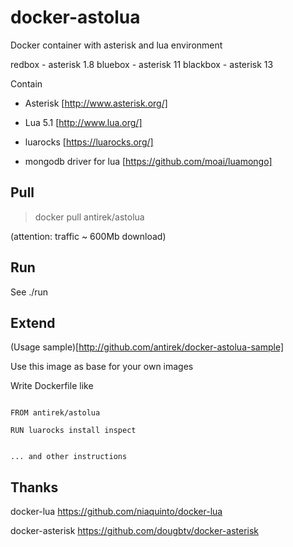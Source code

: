 # docker-astolua

Docker container with asterisk and lua environment


redbox - asterisk 1.8
bluebox - asterisk 11
blackbox - asterisk 13


Contain

- Asterisk [http://www.asterisk.org/]

- Lua 5.1 [http://www.lua.org/]

- luarocks [https://luarocks.org/]

- mongodb driver for lua [https://github.com/moai/luamongo]



## Pull

> docker pull antirek/astolua

(attention: traffic ~ 600Mb download)



## Run

See ./run


## Extend

(Usage sample)[http://github.com/antirek/docker-astolua-sample]

Use this image as base for your own images

Write Dockerfile like

`````

FROM antirek/astolua

RUN luarocks install inspect


... and other instructions

`````




## Thanks

docker-lua https://github.com/niaquinto/docker-lua

docker-asterisk https://github.com/dougbtv/docker-asterisk